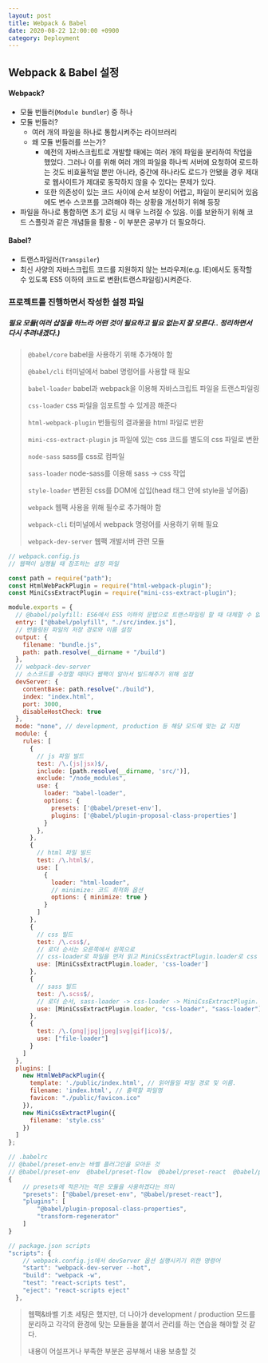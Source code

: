```yaml
---
layout: post
title: Webpack & Babel
date: 2020-08-22 12:00:00 +0900
category: Deployment
---
```




## Webpack & Babel 설정



#### Webpack?

- 모듈 번들러(`Module bundler`) 중 하나
- 모듈 번들러?
  - 여러 개의 파일을 하나로 통합시켜주는 라이브러리
  - 왜 모듈 번들러를 쓰는가?
    - 예전의 자바스크립트로 개발할 때에는 여러 개의 파일을 분리하여 작업을 했었다. 그러나 이를 위해 여러 개의 파일을 하나씩 서버에 요청하여 로드하는 것도 비효율적일 뿐만 아니라, 중간에 하나라도 로드가 안됐을 경우 제대로 웹사이트가 제대로 동작하지 않을 수 있다는 문제가 있다.
    - 또한 의존성이 있는 코드 사이에 순서 보장이 어렵고, 파일이 분리되어 있음에도 변수 스코프를 고려해야 하는 상황을 개선하기 위해 등장
- 파일을 하나로 통합하면 초기 로딩 시 매우 느려질 수 있음. 이를 보완하기 위해 코드 스플릿과 같은 개념들을 활용 - 이 부분은 공부가 더 필요하다.



#### Babel?

- 트랜스파일러(`Transpiler`)
- 최신 사양의 자바스크립트 코드를  지원하지 않는 브라우저(e.g. IE)에서도 동작할 수 있도록 ES5 이하의 코드로 변환(트랜스파일링)시켜준다.



### 프로젝트를 진행하면서 작성한 설정 파일

##### 필요 모듈(여러 삽질을 하느라 어떤 것이 필요하고 필요 없는지 잘 모른다.. 정리하면서 다시 추려내겠다.)



> `@babel/core` babel을 사용하기 위해 추가해야 함
>
> `@babel/cli` 터미널에서 babel 명령어를 사용할 때 필요
>
> `babel-loader` babel과 webpack을 이용해 자바스크립트 파일을 트랜스파일링
>
> `css-loader` css 파일을 임포트할 수 있게끔 해준다
>
> `html-webpack-plugin` 번들링의 결과물을 html 파일로 반환
>
> `mini-css-extract-plugin` js 파일에 있는 css 코드를 별도의 css 파일로 변환
>
> `node-sass` sass를 css로 컴파일
>
> `sass-loader` node-sass를 이용해 sass -> css 작업
>
> `style-loader` 변환된 css를 DOM에 삽입(head 태그 안에 style을 넣어줌)
>
> `webpack` 웹팩 사용을 위해 필수로 추가해야 함
>
> `webpack-cli` 터미널에서 webpack 명령어를 사용하기 위해 필요
>
> `webpack-dev-server` 웹팩 개발서버 관련 모듈

```javascript
// webpack.config.js
// 웹팩이 실행될 때 참조하는 설정 파일

const path = require("path");
const HtmlWebPackPlugin = require("html-webpack-plugin");
const MiniCssExtractPlugin = require("mini-css-extract-plugin");

module.exports = {
  // @babel/polyfill: ES6에서 ES5 이하의 문법으로 트랜스파일링 할 때 대체할 수 없는 문법(e.g. Promise, Array.from...)들을 사용할 수 있게 해주는 모듈 
  entry: ["@babel/polyfill", "./src/index.js"],
  // 번들링된 파일의 저장 경로와 이름 설정
  output: {
    filename: "bundle.js",
    path: path.resolve(__dirname + "/build")
  },
  // webpack-dev-server
  // 소스코드를 수정할 때마다 웹팩이 알아서 빌드해주기 위해 설정
  devServer: {
    contentBase: path.resolve("./build"),
    index: "index.html",
    port: 3000,
    disableHostCheck: true
  },
  mode: "none", // development, production 등 해당 모드에 맞는 값 지정
  module: {
    rules: [
      {
        // js 파일 빌드
        test: /\.(js|jsx)$/,
        include: [path.resolve(__dirname, 'src/')],
        exclude: "/node_modules",
        use: {
          loader: "babel-loader",
          options: {
            presets: ['@babel/preset-env'],
            plugins: ['@babel/plugin-proposal-class-properties']
          }
        },
      },
      {
        // html 파일 빌드
        test: /\.html$/,
        use: [
          {
            loader: "html-loader",
            // minimize: 코드 최적화 옵션
            options: { minimize: true }
          }
        ]
      },
      {
        // css 빌드
        test: /\.css$/,
        // 로더 순서는 오른쪽에서 왼쪽으로
        // css-loader로 파일을 먼저 읽고 MiniCssExtractPlugin.loader로 css 파일을 읽고 빌드된 파일을 반환
        use: [MiniCssExtractPlugin.loader, 'css-loader']
      },
      {
        // sass 빌드
        test: /\.scss$/,
        // 로더 순서, sass-loader -> css-loader -> MiniCssExtractPlugin.loader
        use: [MiniCssExtractPlugin.loader, "css-loader", "sass-loader"]
      },
      {
        test: /\.(png|jpg|jpeg|svg|gif|ico)$/,
        use: ["file-loader"]
      }
    ]
  },
  plugins: [
    new HtmlWebPackPlugin({
      template: './public/index.html', // 읽어들일 파일 경로 및 이름.
      filename: 'index.html', // 출력할 파일명
      favicon: "./public/favicon.ico"
    }),
    new MiniCssExtractPlugin({
      filename: 'style.css'
    })
  ]
};
```



```javascript
// .babelrc
// @babel/preset-env는 바벨 플러그인을 모아둔 것
// @babel/preset-env  @babel/preset-flow  @babel/preset-react  @babel/preset-typescript가 babel에서 제공하는 공식 프리셋이다.
{
  	// presets에 적은거는 적은 모듈을 사용하겠다는 의미
    "presets": ["@babel/preset-env", "@babel/preset-react"],
    "plugins": [
        "@babel/plugin-proposal-class-properties",
        "transform-regenerator"
    ]
}
```



```javascript
// package.json scripts
"scripts": {
  	// webpack.config.js에서 devServer 옵션 실행시키기 위한 명령어
    "start": "webpack-dev-server --hot",
    "build": "webpack -w",
    "test": "react-scripts test",
    "eject": "react-scripts eject"
  },
```



> 웹팩&바벨 기초 세팅은 했지만, 더 나아가 development / production 모드를 분리하고 각각의 환경에 맞는 모듈들을 붙여서 관리를 하는 연습을 해야할 것 같다.
>
> 내용이 어설프거나 부족한 부분은 공부해서 내용 보충할 것

